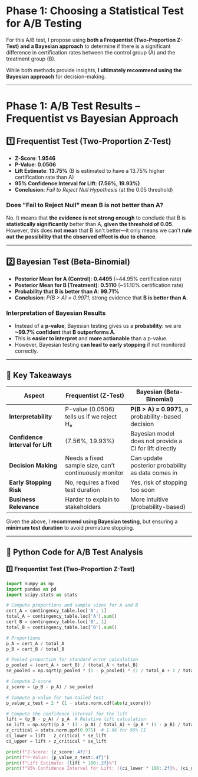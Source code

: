 # Phase 1: Choosing a Statistical Test for A/B Testing

For this A/B test, I propose using **both a Frequentist (Two-Proportion Z-Test) and a Bayesian approach** to determine if there is a significant difference in certification rates between the control group (A) and the treatment group (B).

While both methods provide insights, **I ultimately recommend using the Bayesian approach** for decision-making.

---

# Phase 1: A/B Test Results – Frequentist vs Bayesian Approach

## **1️⃣ Frequentist Test (Two-Proportion Z-Test)**
- **Z-Score**: **1.9546**
- **P-Value**: **0.0506**
- **Lift Estimate**: **13.75%** (B is estimated to have a 13.75% higher certification rate than A)
- **95% Confidence Interval for Lift**: **(7.56%, 19.93%)**
- **Conclusion**: *Fail to Reject Null Hypothesis* (at the 0.05 threshold)

### **Does "Fail to Reject Null" mean B is not better than A?**
No. It means that **the evidence is not strong enough** to conclude that B is **statistically significantly** better than A, **given the threshold of 0.05**.  
However, this does **not mean** that B isn't better—it only means we can't **rule out the possibility that the observed effect is due to chance**.

---

## **2️⃣ Bayesian Test (Beta-Binomial)**
- **Posterior Mean for A (Control)**: **0.4495** (~44.95% certification rate)
- **Posterior Mean for B (Treatment)**: **0.5110** (~51.10% certification rate)
- **Probability that B is better than A**: **99.71%**
- **Conclusion**: *P(B > A) = 0.9971*, strong evidence that **B is better than A**.

### **Interpretation of Bayesian Results**
- Instead of a **p-value**, Bayesian testing gives us a **probability**: we are **~99.7% confident** that **B outperforms A**.
- This is **easier to interpret** and **more actionable** than a p-value.
- However, Bayesian testing **can lead to early stopping** if not monitored correctly.

---

## **📌 Key Takeaways**
| **Aspect**  | **Frequentist (Z-Test)** | **Bayesian (Beta-Binomial)** |
|------------|----------------------|--------------------------|
| **Interpretability** | P-value (0.0506) tells us if we reject H₀ | **P(B > A) = 0.9971**, a probability-based decision |
| **Confidence Interval for Lift** | (7.56%, 19.93%) | Bayesian model does not provide a CI for lift directly |
| **Decision Making** | Needs a fixed sample size, can’t continuously monitor | Can update posterior probability as data comes in |
| **Early Stopping Risk** | No, requires a fixed test duration | Yes, risk of stopping too soon |
| **Business Relevance** | Harder to explain to stakeholders | More intuitive (probability-based) |

Given the above, I **recommend using Bayesian testing**, but ensuring a **minimum test duration** to avoid premature stopping.

---

## **📌 Python Code for A/B Test Analysis**
### **1️⃣ Frequentist Test (Two-Proportion Z-Test)**
```python
import numpy as np
import pandas as pd
import scipy.stats as stats

# Compute proportions and sample sizes for A and B
cert_A = contingency_table.loc['A', 1]
total_A = contingency_table.loc['A'].sum()
cert_B = contingency_table.loc['B', 1]
total_B = contingency_table.loc['B'].sum()

# Proportions
p_A = cert_A / total_A
p_B = cert_B / total_B

# Pooled proportion for standard error calculation
p_pooled = (cert_A + cert_B) / (total_A + total_B)
se_pooled = np.sqrt(p_pooled * (1 - p_pooled) * (1 / total_A + 1 / total_B))

# Compute Z-score
z_score = (p_B - p_A) / se_pooled

# Compute p-value for two-tailed test
p_value_z_test = 2 * (1 - stats.norm.cdf(abs(z_score)))

# Compute the confidence interval for the lift
lift = (p_B - p_A) / p_A  # Relative lift calculation
se_lift = np.sqrt((p_A * (1 - p_A) / total_A) + (p_B * (1 - p_B) / total_B))
z_critical = stats.norm.ppf(0.975)  # 1.96 for 95% CI
ci_lower = lift - z_critical * se_lift
ci_upper = lift + z_critical * se_lift

print(f"Z-Score: {z_score:.4f}")
print(f"P-Value: {p_value_z_test:.4f}")
print(f"Lift Estimate: {lift * 100:.2f}%")
print(f"95% Confidence Interval for Lift: ({ci_lower * 100:.2f}%, {ci_upper * 100:.2f}%)")

